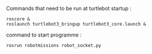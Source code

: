 Commands that need to be run at turtlebot startup :

```
roscore &
roslaunch turtlebot3_bringup turtlebot3_core.launch &
```

command to start programme :
```
rosrun robotmissions robot_socket.py
```

